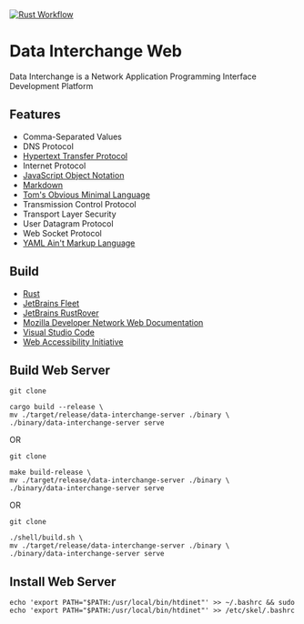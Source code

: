 [CommonMark]:https://commonmark.org/
[Fleet]: https://jetbrains.com/fleet
[HTTP]: https://developer.mozilla.org/en-US/docs/Web/HTTP
[JSON]: https://www.json.org/json-en.html
[MDN]: https://developer.mozilla.org/en-US/docs/Web/API
[Rust Language]: https://rust-lang.org
[RustRover]: https://jetbrains.com/rust
[TOML]: https://toml.io/en/
[VSCode]: https://code.visualstudio.com/docs
[YAML]: https://yaml.org/
[WAI-ARIA]: https://www.w3.org/WAI/ARIA/apg/patterns/

<a href="https://github.com/HyaenaTechnologies/data-interchange-web">
  <h1>
    <picture>
      <img src="https://github.com/HyaenaTechnologies/data-interchange-web/blob/main/assets/di_markdown.png" alt="">
    </picture>
  </h1>
</a>

[![Rust Workflow](https://github.com/HyaenaTechnologies/data-interchange-web/actions/workflows/rust.yml/badge.svg)](https://github.com/HyaenaTechnologies/data-interchange-web/actions/workflows/rust.yml)

# Data Interchange Web

Data Interchange is a Network Application Programming Interface Development Platform

## Features

- Comma-Separated Values
- DNS Protocol
- [Hypertext Transfer Protocol][HTTP]
- Internet Protocol
- [JavaScript Object Notation][JSON]
- [Markdown][CommonMark]
- [Tom's Obvious Minimal Language][TOML]
- Transmission Control Protocol
- Transport Layer Security
- User Datagram Protocol
- Web Socket Protocol
- [YAML Ain't Markup Language][YAML]

## Build

- [Rust][Rust Language]
- [JetBrains Fleet][Fleet]
- [JetBrains RustRover][RustRover]
- [Mozilla Developer Network Web Documentation][MDN]
- [Visual Studio Code][VSCode]
- [Web Accessibility Initiative][WAI-ARIA]

## Build Web Server

```shell
git clone

cargo build --release \ 
mv ./target/release/data-interchange-server ./binary \ 
./binary/data-interchange-server serve
```

OR

```shell
git clone

make build-release \ 
mv ./target/release/data-interchange-server ./binary \ 
./binary/data-interchange-server serve
```

OR

```shell
git clone

./shell/build.sh \ 
mv ./target/release/data-interchange-server ./binary \ 
./binary/data-interchange-server serve
```

## Install Web Server

```shell
echo 'export PATH="$PATH:/usr/local/bin/htdinet"' >> ~/.bashrc && sudo echo 'export PATH="$PATH:/usr/local/bin/htdinet"' >> /etc/skel/.bashrc
```